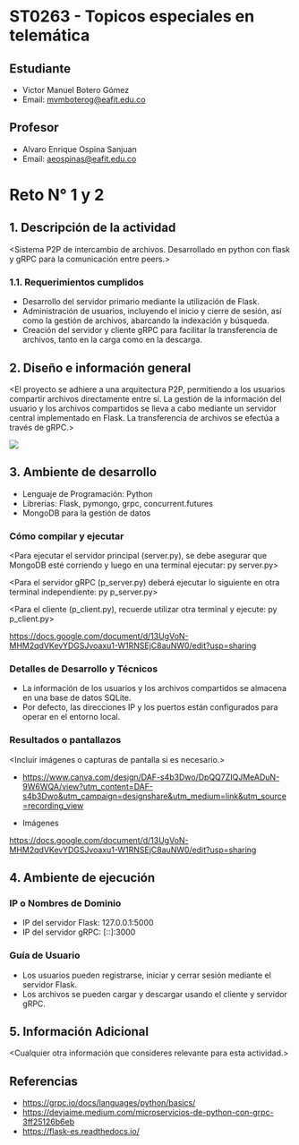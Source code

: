 # ST0263 - Topicos especiales en telemática

## Estudiante
- Victor Manuel Botero Gómez
- Email: mvmboterog@eafit.edu.co

## Profesor
- Alvaro Enrique Ospina Sanjuan
- Email: aeospinas@eafit.edu.co

# Reto N° 1 y 2
## 1. Descripción de la actividad
<Sistema P2P de intercambio de archivos. Desarrollado en python con flask y gRPC para la comunicación entre peers.>

### 1.1. Requerimientos cumplidos
- Desarrollo del servidor primario mediante la utilización de Flask.
- Administración de usuarios, incluyendo el inicio y cierre de sesión, así como la gestión de archivos, abarcando la indexación y búsqueda.
- Creación del servidor y cliente gRPC para facilitar la transferencia de archivos, tanto en la carga como en la descarga.

## 2. Diseño e información general
<El proyecto se adhiere a una arquitectura P2P, permitiendo a los usuarios compartir archivos directamente entre sí. La gestión de la información del usuario y los archivos compartidos se lleva a cabo mediante un servidor central implementado en Flask. La transferencia de archivos se efectúa a través de gRPC.>

<img src="https://i.postimg.cc/1zCZZ1Kf/P2-P-drawio.png">

## 3. Ambiente de desarrollo
- Lenguaje de Programación: Python
- Librerías:  Flask, pymongo, grpc, concurrent.futures
- MongoDB para la gestión de datos

### Cómo compilar y ejecutar
<Para ejecutar el servidor principal (server.py), se debe asegurar que MongoDB esté corriendo y luego en una terminal ejecutar:
py server.py>

<Para el servidor gRPC (p_server.py) deberá ejecutar lo siguiente en otra terminal independiente:
py p_server.py>

<Para el cliente (p_client.py), recuerde utilizar otra terminal y ejecute:
py p_client.py>

https://docs.google.com/document/d/13UgVoN-MHM2qdVKevYDGSJvoaxu1-W1RNSEjC8auNW0/edit?usp=sharing


### Detalles de Desarrollo y Técnicos
- La información de los usuarios y los archivos compartidos se almacena en una base de datos SQLite.
- Por defecto, las direcciones IP y los puertos están configurados para operar en el entorno local.

### Resultados o pantallazos
<Incluir imágenes o capturas de pantalla si es necesario.>

- https://www.canva.com/design/DAF-s4b3Dwo/DpQQ7ZIQJMeADuN-9W6WQA/view?utm_content=DAF-s4b3Dwo&utm_campaign=designshare&utm_medium=link&utm_source=recording_view

- Imágenes

https://docs.google.com/document/d/13UgVoN-MHM2qdVKevYDGSJvoaxu1-W1RNSEjC8auNW0/edit?usp=sharing

## 4. Ambiente de ejecución

### IP o Nombres de Dominio
- IP del servidor Flask: 127.0.0.1:5000
- IP del servidor gRPC: [::]:3000

### Guía de Usuario
- Los usuarios pueden registrarse, iniciar y cerrar sesión mediante el servidor Flask.
- Los archivos se pueden cargar y descargar usando el cliente y servidor gRPC.

## 5. Información Adicional
<Cualquier otra información que consideres relevante para esta actividad.>

## Referencias
- https://grpc.io/docs/languages/python/basics/
- https://devjaime.medium.com/microservicios-de-python-con-grpc-3ff25126b6eb
- https://flask-es.readthedocs.io/
